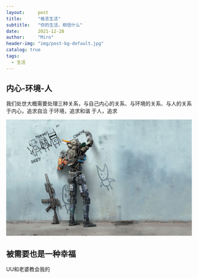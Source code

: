 ```yaml
---
layout:     post
title:      "格言生活"
subtitle:   "你的生活，相信什么"
date:       2021-12-28
author:     "Miro"
header-img: "img/post-bg-default.jpg"
catalog: true
tags:
  - 生活
---
```


## 内心-环境-人

我们处世大概需要处理三种关系，与自己内心的关系、与环境的关系、与人的关系
于内心，追求自洽
于环境，追求和谐
于人，追求

![wp2046134-chappie-wallpapers](2021-12-28-living-motto.assets/wp2046134-chappie-wallpapers.jpg)

## 被需要也是一种幸福

UU和老婆教会我的

